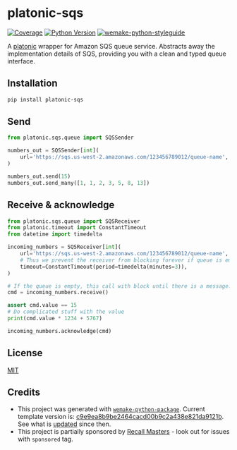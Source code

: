 # platonic-sqs

[![Coverage](https://coveralls.io/repos/github/python-platonic/platonic-sqs/badge.svg?branch=master)](https://coveralls.io/github/python-platonic/platonic-sqs?branch=master)
[![Python Version](https://img.shields.io/pypi/pyversions/platonic-sqs.svg)](https://pypi.org/project/platonic-sqs/)
[![wemake-python-styleguide](https://img.shields.io/badge/style-wemake-000000.svg)](https://github.com/wemake-services/wemake-python-styleguide)

A [platonic](https://platonic.tools) wrapper for Amazon SQS queue service. Abstracts away the implementation details of SQS, providing you with a clean and typed queue interface.


## Installation

```bash
pip install platonic-sqs
```


## Send

```python
from platonic.sqs.queue import SQSSender

numbers_out = SQSSender[int](
    url='https://sqs.us-west-2.amazonaws.com/123456789012/queue-name',
)

numbers_out.send(15)
numbers_out.send_many([1, 1, 2, 3, 5, 8, 13])
```

## Receive & acknowledge

```python
from platonic.sqs.queue import SQSReceiver
from platonic.timeout import ConstantTimeout
from datetime import timedelta

incoming_numbers = SQSReceiver[int](
    url='https://sqs.us-west-2.amazonaws.com/123456789012/queue-name',
    # Thus we prevent the receiver from blocking forever if queue is empty
    timeout=ConstantTimeout(period=timedelta(minutes=3)),
)

# If the queue is empty, this call with block until there is a message.
cmd = incoming_numbers.receive()

assert cmd.value == 15
# Do complicated stuff with the value
print(cmd.value * 1234 + 5767)

incoming_numbers.acknowledge(cmd)
```

## License

[MIT](https://github.com/python-platonic/platonic-sqs/blob/master/LICENSE)


## Credits

* This project was generated with [`wemake-python-package`](https://github.com/wemake-services/wemake-python-package). Current template version is: [c9e9ea8b9be2464cacd00b9c2a438e821da9121b](https://github.com/wemake-services/wemake-python-package/tree/c9e9ea8b9be2464cacd00b9c2a438e821da9121b). See what is [updated](https://github.com/wemake-services/wemake-python-package/compare/c9e9ea8b9be2464cacd00b9c2a438e821da9121b...master) since then.
* This project is partially sponsored by [Recall Masters](https://github.com/Recall-Masters) - look out for issues with `sponsored` tag.
